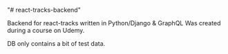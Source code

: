 "# react-tracks-backend" 

Backend for react-tracks written in Python/Django & GraphQL
Was created during a course on Udemy.

DB only contains a bit of test data.